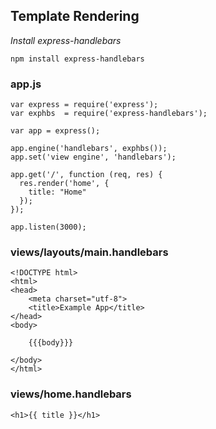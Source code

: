 ## Template Rendering

*Install express-handlebars*

```
npm install express-handlebars
```

### app.js

```
var express = require('express');
var exphbs  = require('express-handlebars');

var app = express();

app.engine('handlebars', exphbs());
app.set('view engine', 'handlebars');

app.get('/', function (req, res) {
  res.render('home', {
    title: "Home"
  });
});

app.listen(3000);
```

### views/layouts/main.handlebars

```
<!DOCTYPE html>
<html>
<head>
    <meta charset="utf-8">
    <title>Example App</title>
</head>
<body>

    {{{body}}}

</body>
</html>
```

### views/home.handlebars

```
<h1>{{ title }}</h1>
```
